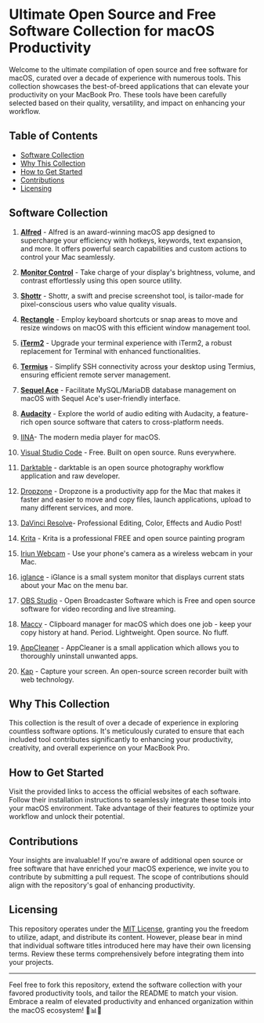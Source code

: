# Ultimate Open Source and Free Software Collection for macOS Productivity

Welcome to the ultimate compilation of open source and free software for macOS, curated over a decade of experience with numerous tools. This collection showcases the best-of-breed applications that can elevate your productivity on your MacBook Pro. These tools have been carefully selected based on their quality, versatility, and impact on enhancing your workflow.

## Table of Contents

- [Software Collection](#software-collection)
- [Why This Collection](#why-this-collection)
- [How to Get Started](#how-to-get-started)
- [Contributions](#contributions)
- [Licensing](#licensing)

## Software Collection

1. **[Alfred](https://www.alfredapp.com/)** - Alfred is an award-winning macOS app designed to supercharge your efficiency with hotkeys, keywords, text expansion, and more. It offers powerful search capabilities and custom actions to control your Mac seamlessly.

2. **[Monitor Control](https://github.com/MonitorControl/MonitorControl)** - Take charge of your display's brightness, volume, and contrast effortlessly using this open source utility.

3. **[Shottr](https://shottr.cc/)** - Shottr, a swift and precise screenshot tool, is tailor-made for pixel-conscious users who value quality visuals.

4. **[Rectangle](https://rectangleapp.com/)** - Employ keyboard shortcuts or snap areas to move and resize windows on macOS with this efficient window management tool.

5. **[iTerm2](https://iterm2.com/)** - Upgrade your terminal experience with iTerm2, a robust replacement for Terminal with enhanced functionalities.

6. **[Termius](https://termius.com/)** - Simplify SSH connectivity across your desktop using Termius, ensuring efficient remote server management.

7. **[Sequel Ace](https://sequel-ace.com/)** - Facilitate MySQL/MariaDB database management on macOS with Sequel Ace's user-friendly interface.

8. **[Audacity](https://www.audacityteam.org/)** - Explore the world of audio editing with Audacity, a feature-rich open source software that caters to cross-platform needs.

9. [IINA](https://iina.io/)- The modern media player for macOS.
10. [Visual Studio Code](https://code.visualstudio.com/) - Free. Built on open source. Runs everywhere.
11. [Darktable](https://www.darktable.org/) - darktable is an open source photography workflow application and raw developer.
12. [Dropzone](https://aptonic.com/) - Dropzone is a productivity app for the Mac that makes it faster and easier to move and copy files, launch applications, upload to many different services, and more.
13. [DaVinci Resolve](https://www.blackmagicdesign.com/products/davinciresolve)- Professional Editing, Color,
    Effects and Audio Post!

14. [Krita](https://krita.org/en/) - Krita is a professional FREE and open source painting program
15. [Iriun Webcam](https://iriun.com/) - Use your phone's camera as a wireless webcam in your Mac.
16. [iglance](https://github.com/iglance/iGlance) - iGlance is a small system monitor that displays current stats about your Mac on the menu bar.
17. [OBS Studio](https://obsproject.com/) - Open Broadcaster Software which is Free and open source software for video recording and live streaming.
18. [Maccy](https://maccy.app/) - Clipboard manager for macOS which does one job - keep your copy history at hand. Period. Lightweight. Open source. No fluff.
19. [AppCleaner](https://freemacsoft.net/appcleaner/) - AppCleaner is a small application which allows you to thoroughly uninstall unwanted apps.
20. [Kap](https://getkap.co/) - Capture your screen. An open-source screen recorder built with web technology.

## Why This Collection

This collection is the result of over a decade of experience in exploring countless software options. It's meticulously curated to ensure that each included tool contributes significantly to enhancing your productivity, creativity, and overall experience on your MacBook Pro.

## How to Get Started

Visit the provided links to access the official websites of each software. Follow their installation instructions to seamlessly integrate these tools into your macOS environment. Take advantage of their features to optimize your workflow and unlock their potential.

## Contributions

Your insights are invaluable! If you're aware of additional open source or free software that have enriched your macOS experience, we invite you to contribute by submitting a pull request. The scope of contributions should align with the repository's goal of enhancing productivity.

## Licensing

This repository operates under the [MIT License](LICENSE), granting you the freedom to utilize, adapt, and distribute its content. However, please bear in mind that individual software titles introduced here may have their own licensing terms. Review these terms comprehensively before integrating them into your projects.

---

Feel free to fork this repository, extend the software collection with your favored productivity tools, and tailor the README to match your vision. Embrace a realm of elevated productivity and enhanced organization within the macOS ecosystem! 🚀📊📅
